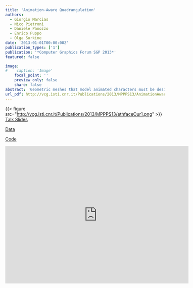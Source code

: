 ```yaml
---
title: 'Animation-Aware Quadrangulation'
authors:
  - Giorgio Marcias
  - Nico Pietroni
  - Daniele Panozzo
  - Enrico Puppo
  - Olga Sorkine
date: '2013-01-01T00:00:00Z'
publication_types: ['1']
publication: '*Computer Graphics Forum SGP 2013*'
featured: false

image:
#    caption: 'Image'
    focal_point: ''
    preview_only: false
    share: false
abstract: 'Geometric meshes that model animated characters must be designed while taking into account the deformations that the shape will undergo during animation. We analyze an input sequence of meshes with point-to-point correspondence, and we automatically produce a quadrangular mesh that fits well the input animation. We first analyze the local deformation that the surface undergoes at each point, and we initialize a cross field that remains as aligned as possible to the principal directions of deformation throughout the sequence. We then smooth this cross field based on an energy that uses a weighted combination of the initial field and the local amount of stretch. Finally, we compute a field-aligned quadrangulation with an off-the-shelf method. Our technique is fast and very simple to implement, and it significantly improves the quality of the output quad mesh and its suitability for character animation, compared to creating the quad mesh based on a single pose. We present experimental results and comparisons with a state-of-the-art quadrangulation method, on both sequences from 3D scanning and synthetic sequences obtained by a rough animation of a triangulated model.    Talk Slides       Data       Code'
url_pdf: http://vcg.isti.cnr.it/Publications/2013/MPPPS13/AnimationAwareQuadrFinal.pdf
---
```

{{< figure src="http://vcg.isti.cnr.it/Publications/2013/MPPPS13/ethfaceOur1.png" >}}
[ Talk Slides ](http://vcg.isti.cnr.it/Publicstions/2013/MPPPS13/AnimationAwareQuad.pptx)

[ Data ](http://vcg.isti.cnr.it/Publicstions/2013/MPPPS13/Animation-Aware_Quadrangulation_data.zip)

[ Code ](http://vcg.isti.cnr.it/Publicstions/2013/MPPPS13/Animation-Aware_Quadrangulation_code.zip)

<iframe width="580" height="435" src="http://www.youtube.com/embed/d4ZalZ48vXE" frameborder="0" frameborder="0" allowfullscreen>

